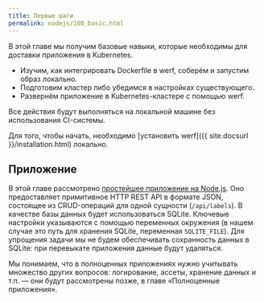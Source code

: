 ```yaml
---
title: Первые шаги
permalink: nodejs/100_basic.html
---
```


В этой главе мы получим базовые навыки, которые необходимы для доставки приложения в Kubernetes.

- Изучим, как интегрировать Dockerfile в werf, соберём и запустим образ локально.
- Подготовим кластер либо убедимся в настройках существующего.
- Развернём приложение в Kubernetes-кластере с помощью werf.

Все действия будут выполняться на локальной машине без использования CI-системы. 

Для того, чтобы начать, необходимо [установить werf]({{ site.docsurl }}/installation.html) локально.

## Приложение

В этой главе рассмотрено [простейшее приложение на Node.js](https://github.com/werf/werf-guides/tree/master/examples/nodejs/000_app). Оно предоставляет примитивное HTTP REST API в формате JSON, состоящее из CRUD-операций для одной сущности (`/api/labels`). В качестве базы данных будет использоваться SQLite. Ключевые настройки указываются с помощью переменных окружения (в нашем случае это путь для хранения SQLite, переменная `SQLITE_FILE`). Для упрощения задачи мы не будем обеспечивать сохранность данных в SQLite: при перевыкате приложения данные будут удаляться.

Мы понимаем, что в полноценных приложениях нужно учитывать множество других вопросов: логирование, ассеты, хранение данных и т.п. — они будут рассмотрены позже, в главе «Полноценные приложения».

<div id="go-forth-button">
    <go-forth url="100_basic/10_build.html" label="Сборка образа" framework="{{ page.label_framework }}" ci="{{ page.label_ci }}" guide-code="{{ page.guide_code }}" base-url="{{ site.baseurl }}"></go-forth>
</div>
